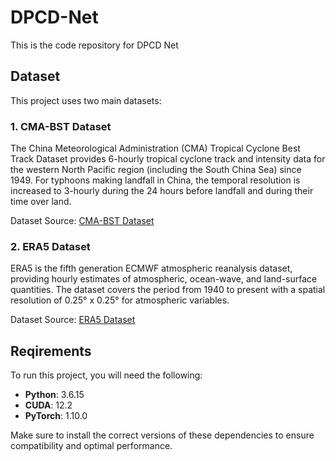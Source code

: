 # DPCD-Net

This is the code repository for DPCD Net

## Dataset

This project uses two main datasets:

### 1. CMA-BST Dataset

The China Meteorological Administration (CMA) Tropical Cyclone Best Track Dataset provides 6-hourly tropical cyclone track and intensity data for the western North Pacific region (including the South China Sea) since 1949. For typhoons making landfall in China, the temporal resolution is increased to 3-hourly during the 24 hours before landfall and during their time over land.

Dataset Source: [CMA-BST Dataset](https://tcdata.typhoon.org.cn/zjljsjj.html)

### 2. ERA5 Dataset

ERA5 is the fifth generation ECMWF atmospheric reanalysis dataset, providing hourly estimates of atmospheric, ocean-wave, and land-surface quantities. The dataset covers the period from 1940 to present with a spatial resolution of 0.25° x 0.25° for atmospheric variables.

Dataset Source: [ERA5 Dataset](https://cds.climate.copernicus.eu/datasets/reanalysis-era5-single-levels?tab=overview)

## Reqirements

To run this project, you will need the following:

- **Python**: 3.6.15
- **CUDA**: 12.2
- **PyTorch**: 1.10.0

Make sure to install the correct versions of these dependencies to ensure compatibility and optimal performance.
